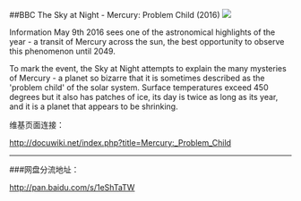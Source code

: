 ##BBC The Sky at Night - Mercury: Problem Child (2016)
![](http://forums.mvgroup.org/release.images/JungleBoy/vlcsnap-2016-05-09-09h31m17s916.jpg)

Information
May 9th 2016 sees one of the astronomical highlights of the year - a transit of Mercury across the sun, the best opportunity to observe this phenomenon until 2049.

To mark the event, the Sky at Night attempts to explain the many mysteries of Mercury - a planet so bizarre that it is sometimes described as the 'problem child' of the solar system. Surface temperatures exceed 450 degrees but it also has patches of ice, its day is twice as long as its year, and it is a planet that appears to be shrinking.

维基页面连接：

http://docuwiki.net/index.php?title=Mercury:_Problem_Child

-----------------------------------------------

###网盘分流地址：

http://pan.baidu.com/s/1eShTaTW

